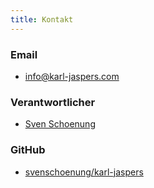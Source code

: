 ```yaml
---
title: Kontakt
---
```


### Email

* [info@karl-jaspers.com](mailto:info@karl-jaspers.com)

### Verantwortlicher

* [Sven Schoenung](http://sven.schoenung.org/)

### GitHub

* [svenschoenung/karl-jaspers](https://github.com/svenschoenung/karl-jaspers)



